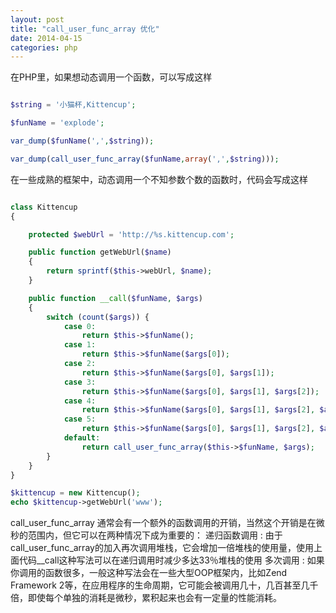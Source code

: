 ```yaml
---
layout: post
title: "call_user_func_array 优化"
date: 2014-04-15
categories: php
---
```


在PHP里，如果想动态调用一个函数，可以写成这样

```php

$string = '小猫杯,Kittencup';

$funName = 'explode';

var_dump($funName(',',$string));

var_dump(call_user_func_array($funName,array(',',$string)));

```

在一些成熟的框架中，动态调用一个不知参数个数的函数时，代码会写成这样

```php

class Kittencup
{

    protected $webUrl = 'http://%s.kittencup.com';

    public function getWebUrl($name)
    {
        return sprintf($this->webUrl, $name);
    }

    public function __call($funName, $args)
    {
        switch (count($args)) {
            case 0:
                return $this->$funName();
            case 1:
                return $this->$funName($args[0]);
            case 2:
                return $this->$funName($args[0], $args[1]);
            case 3:
                return $this->$funName($args[0], $args[1], $args[2]);
            case 4:
                return $this->$funName($args[0], $args[1], $args[2], $args[3]);
            case 5:
                return $this->$funName($args[0], $args[1], $args[2], $args[3], $args[4]);
            default:
                return call_user_func_array($this->$funName, $args);
        }
    }
}

$kittencup = new Kittencup();
echo $kittencup->getWebUrl('www');

```

call_user_func_array 通常会有一个额外的函数调用的开销，当然这个开销是在微秒的范围内，但它可以在两种情况下成为重要的： 递归函数调用 : 由于call_user_func_array的加入再次调用堆栈，它会增加一倍堆栈的使用量，使用上面代码__call这种写法可以在递归调用时减少多达33％堆栈的使用 多次调用 : 如果你调用的函数很多，一般这种写法会在一些大型OOP框架内，比如Zend Framework 2等，在应用程序的生命周期，它可能会被调用几十，几百甚至几千倍，即使每个单独的消耗是微秒，累积起来也会有一定量的性能消耗。